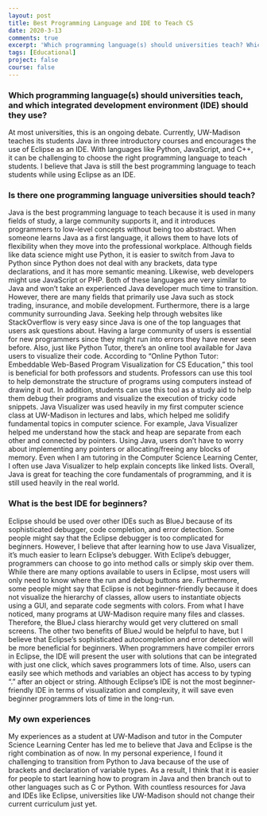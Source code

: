 ```yaml
---
layout: post
title: Best Programming Language and IDE to Teach CS
date: 2020-3-13
comments: true
excerpt: 'Which programming language(s) should universities teach? Which integrated development environment (IDE) should they use?'
tags: [Educational]
project: false
course: false
---
```


<h3>Which programming language(s) should universities teach, and which integrated development environment (IDE) should they use?</h3>
At most universities, this is an ongoing debate. Currently, UW-Madison teaches its students Java in three introductory courses and encourages the use of Eclipse as an IDE. With languages like Python, JavaScript, and C++, it can be challenging to choose the right programming language to teach students. I believe that Java is still the best programming language to teach students while using Eclipse as an IDE. 

<h3>Is there one programming language universities should teach?</h3>
Java is the best programming language to teach because it is used in many fields of study, a large community supports it, and it introduces programmers to low-level concepts without being too abstract. When someone learns Java as a first language, it allows them to have lots of flexibility when they move into the professional workplace. Although fields like data science might use Python, it is easier to switch from Java to Python since Python does not deal with any brackets, data type declarations, and it has more semantic meaning. Likewise, web developers might use JavaScript or PHP. Both of these languages are very similar to Java and won’t take an experienced Java developer much time to transition. However, there are many fields that primarily use Java such as stock trading, insurance, and mobile development. Furthermore, there is a large community surrounding Java. Seeking help through websites like StackOverflow is very easy since Java is one of the top languages that users ask questions about. Having a large community of users is essential for new programmers since they might run into errors they have never seen before. Also, just like Python Tutor, there’s an online tool available for Java users to visualize their code. According to “Online Python Tutor: Embeddable Web-Based Program Visualization for CS Education,” this tool is beneficial for both professors and students. Professors can use this tool to help demonstrate the structure of programs using computers instead of drawing it out. In addition, students can use this tool as a study aid to help them debug their programs and visualize the execution of tricky code snippets. Java Visualizer was used heavily in my first computer science class at UW-Madison in lectures and labs, which helped me solidify fundamental topics in computer science. For example, Java Visualizer helped me understand how the stack and heap are separate from each other and connected by pointers. Using Java, users don’t have to worry about implementing any pointers or allocating/freeing any blocks of memory. Even when I am tutoring in the Computer Science Learning Center, I often use Java Visualizer to help explain concepts like linked lists. Overall, Java is great for teaching the core fundamentals of programming, and it is still used heavily in the real world.

<h3>What is the best IDE for beginners?</h3>
Eclipse should be used over other IDEs such as BlueJ because of its sophisticated debugger, code completion, and error detection. Some people might say that the Eclipse debugger is too complicated for beginners. However, I believe that after learning how to use Java Visualizer, it’s much easier to learn Eclipse’s debugger. With Eclipe’s debugger, programmers can choose to go into method calls or simply skip over them. While there are many options available to users in Eclipse, most users will only need to know where the run and debug buttons are. Furthermore, some people might say that Eclipse is not beginner-friendly because it does not visualize the hierarchy of classes, allow users to instantiate objects using a GUI, and separate code segments with colors. From what I have noticed, many programs at UW-Madison require many files and classes. Therefore, the BlueJ class hierarchy would get very cluttered on small screens. The other two benefits of BlueJ would be helpful to have, but I believe that Eclipse’s sophisticated autocompletion and error detection will be more beneficial for beginners. When programmers have compiler errors in Eclipse, the IDE will present the user with solutions that can be integrated with just one click, which saves programmers lots of time. Also, users can easily see which methods and variables an object has access to by typing “.” after an object or string. Although Eclipse’s IDE is not the most beginner-friendly IDE in terms of visualization and complexity, it will save even beginner programmers lots of time in the long-run.

<h3>My own experiences</h3>
My experiences as a student at UW-Madison and tutor in the Computer Science Learning Center has led me to believe that Java and Eclipse is the right combination as of now. In my personal experience, I found it challenging to transition from Python to Java because of the use of brackets and declaration of variable types. As a result, I think that it is easier for people to start learning how to program in Java and then branch out to other languages such as C or Python. With countless resources for Java and IDEs like Eclipse, universities like UW-Madison should not change their current curriculum just yet.
